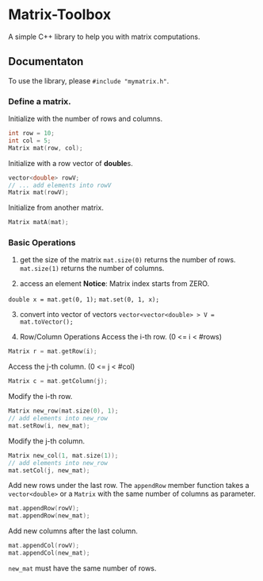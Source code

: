 
# Matrix-Toolbox

A simple C++ library to help you with matrix computations.

## Documentaton
To use the library, please `#include "mymatrix.h"`.

### Define a matrix.
Initialize with the number of rows and columns.
```C++
int row = 10;
int col = 5;
Matrix mat(row, col);
```

Initialize with a row vector of **double**s.
```C++
vector<double> rowV; 
// ... add elements into rowV
Matrix mat(rowV);
```
Initialize from another matrix.
```C++
Matrix matA(mat);
```

### Basic Operations
1. get the size of the matrix
`mat.size(0)` returns the number of rows.
`mat.size(1)` returns the number of columns.

2. access an element
**Notice**: Matrix index starts from ZERO.

`double x = mat.get(0, 1);`
`mat.set(0, 1, x);`

3. convert into vector of vectors
`vector<vector<double> > V = mat.toVector();`

4. Row/Column Operations
Access the i-th row. (0 <= i < #rows)
```C++
Matrix r = mat.getRow(i);
```

Access the j-th column. (0 <= j < #col)
```C++
Matrix c = mat.getColumn(j);
```

Modify the i-th row.
```C++
Matrix new_row(mat.size(0), 1);
// add elements into new_row
mat.setRow(i, new_mat);
```

Modify the j-th column.
```C++
Matrix new_col(1, mat.size(1));
// add elements into new_row
mat.setCol(j, new_mat);
```

Add new rows under the last row. 
The `appendRow` member function takes a `vector<double>` or a `Matrix` with the same number of columns as parameter.
```C++
mat.appendRow(rowV); 
mat.appendRow(new_mat);
```

Add new columns after the last column. 
```C++
mat.appendCol(rowV); 
mat.appendCol(new_mat);
```
`new_mat` must have the same number of rows.

